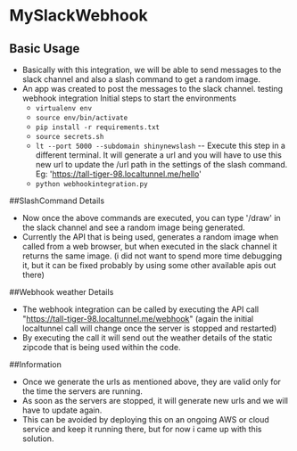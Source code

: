 # MySlackWebhook


## Basic Usage
 - Basically with this integration, we will be able to send messages to the slack channel and also a slash command to get a random image.
 - An app was created to post the messages to the slack channel.
testing webhook integration
Initial steps to start the environments
    - `virtualenv env`
    - `source env/bin/activate`
    - `pip install -r requirements.txt`
    - `source secrets.sh`
    - `lt --port 5000 --subdomain shinynewslash` -- Execute this step in a different terminal. It will generate a url and you will have to use this new url to update the /url path in the settings of the slash command. Eg: 'https://tall-tiger-98.localtunnel.me/hello' 
    - `python webhookintegration.py`


##SlashCommand Details
- Now once the above commands are executed, you can type '/draw' in the slack channel and see a random image being generated.
- Currently the API that is being used, generates a random image when called from a web browser, but when executed in the slack channel it returns the same image.  (i did not want to spend more time debugging it, but it can be fixed probably by using some other available apis out there)


##Webhook weather Details
- The webhook integration can be called by executing the API call "https://tall-tiger-98.localtunnel.me/webhook" (again the initial localtunnel call will change once the server is stopped and restarted)
- By executing the call it will send out the weather details of the static zipcode that is being used within the code.



##Information
- Once we generate the urls as mentioned above, they are valid only for the time the servers are running.
- As soon as the servers are stopped, it will generate new urls and we will have to update again.
- This can be avoided by deploying this on an ongoing AWS or cloud service and keep it running there, but for now i came up with this solution.

    
